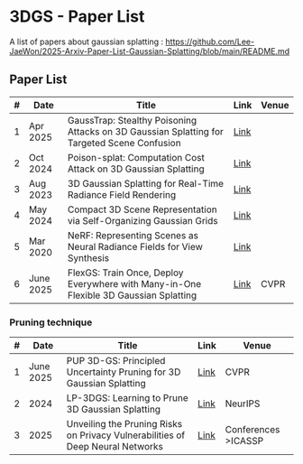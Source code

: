 # 3DGS - Paper List

A list of papers about gaussian splatting : https://github.com/Lee-JaeWon/2025-Arxiv-Paper-List-Gaussian-Splatting/blob/main/README.md
## Paper List

| #   | Date | Title | Link | Venue |
|-----|-----------|-----------|-------|------|
| 1 | Apr 2025 | GaussTrap: Stealthy Poisoning Attacks on 3D Gaussian Splatting for Targeted Scene Confusion | [Link](https://arxiv.org/pdf/2504.20829) |
| 2 | Oct 2024 | Poison-splat: Computation Cost Attack on 3D Gaussian Splatting | [Link](https://arxiv.org/pdf/2410.08190) |
| 3 | Aug 2023 | 3D Gaussian Splatting for Real-Time Radiance Field Rendering | [Link](https://repo-sam.inria.fr/fungraph/3d-gaussian-splatting/) |
| 4 | May 2024 | Compact 3D Scene Representation via Self-Organizing Gaussian Grids | [Link](https://fraunhoferhhi.github.io/Self-Organizing-Gaussians/) |
| 5 | Mar 2020 | NeRF: Representing Scenes as Neural Radiance Fields for View Synthesis | [Link](https://www.matthewtancik.com/nerf) |
| 6 | June 2025 | FlexGS: Train Once, Deploy Everywhere with Many-in-One Flexible 3D Gaussian Splatting | [Link](https://arxiv.org/abs/2506.04174) | CVPR |

### Pruning technique
| #   | Date | Title | Link | Venue |
|-----|-----------|-----------|-------|------|
| 1 | June 2025 | PUP 3D-GS: Principled Uncertainty Pruning for 3D Gaussian Splatting | [Link](https://openaccess.thecvf.com/content/CVPR2025/html/Hanson_PUP_3D-GS_Principled_Uncertainty_Pruning_for_3D_Gaussian_Splatting_CVPR_2025_paper.html) | CVPR |
| 2 | 2024 | LP-3DGS: Learning to Prune 3D Gaussian Splatting | [Link](https://proceedings.neurips.cc/paper_files/paper/2024/hash/dd51dbce305433cd60910dc5b0147be4-Abstract-Conference.html) | NeurIPS |
| 3 | 2025 | Unveiling the Pruning Risks on Privacy Vulnerabilities of Deep Neural Networks | [Link](https://proceedings.neurips.cc/paper_files/paper/2024/hash/dd51dbce305433cd60910dc5b0147be4-Abstract-Conference.html) | Conferences >ICASSP |
